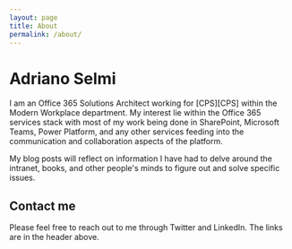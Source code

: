 ```yaml
---
layout: page
title: About
permalink: /about/
---
```

<h1>Adriano Selmi</h1>
<p>I am an Office 365 Solutions Architect working for [CPS][CPS] within the Modern Workplace department. My interest lie within the Office 365 services stack with most of my work being done in SharePoint, Microsoft Teams, Power Platform, and any other services feeding into the communication and collaboration aspects of the platform.</p>
<p>My blog posts will reflect on information I have had to delve around the intranet, books, and other people's minds to figure out and solve specific issues. </p>

<H2>Contact me</H2>
Please feel free to reach out to me through Twitter and LinkedIn. The links are in the header above. 


[CPS]: https://www.cps.co.uk/